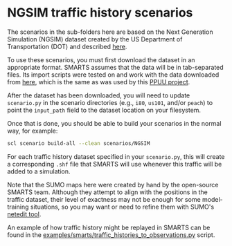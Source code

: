 # NGSIM traffic history scenarios

The scenarios in the sub-folders here are based on the Next Generation Simulation (NGSIM) 
dataset created by the US Department of Transportation (DOT) and described
[here](https://ops.fhwa.dot.gov/trafficanalysistools/ngsim.htm).

To use these scenarios, you must first download the dataset in an appropriate format.
SMARTS assumes that the data will be in tab-separated files.
Its import scripts were tested on and work with the data downloaded from [here](http://bit.ly/PPUU-data),
which is the same as was used by this [PPUU project](https://github.com/Atcold/pytorch-PPUU).

After the dataset has been downloaded, you will need to update `scenario.py`
in the scenario directories (e.g., `i80`, `us101`, and/or `peach`) to point the `input_path` field
to the dataset location on your filesystem.

Once that is done, you should be able to build your scenarios in the normal way, for example:
```bash
scl scenario build-all --clean scenarios/NGSIM
```

For each traffic history dataset specified in your `scenario.py`, 
this will create a corresponding `.shf` file that SMARTS will use
whenever this traffic will be added to a simulation.

Note that the SUMO maps here were created by hand by the open-source SMARTS team.
Although they attempt to align with the positions in the traffic dataset,
their level of exactness may not be enough for some model-training situations,
so you may want or need to refine them with SUMO's [netedit tool](https://sumo.dlr.de/docs/Netedit/index.html).

An example of how traffic history might be replayed in SMARTS can be found in the 
[examples/smarts/traffic_histories_to_observations.py](../../examples/smarts/traffic_histories_to_observations.py)
script.
